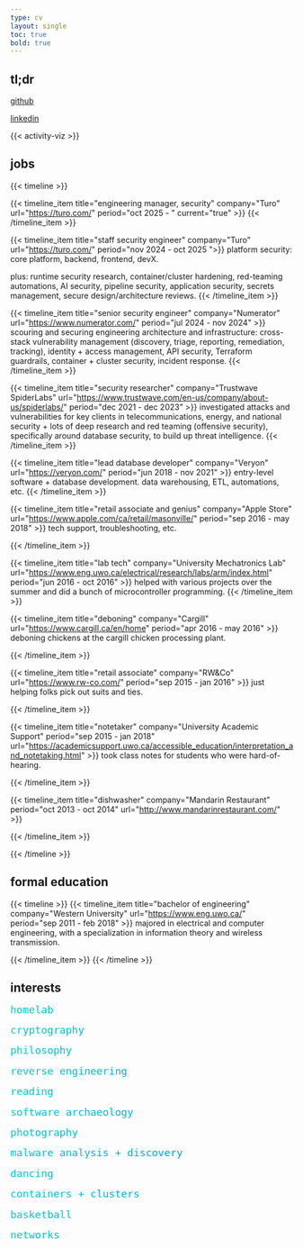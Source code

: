 ```yaml
---
type: cv
layout: single
toc: true
bold: true
---
```


## **tl;dr**

[github](https://github.com/bilals12)

[linkedin](https://linkedin.com/in/bilal-s-b857601a)

{{< activity-viz >}}

## **jobs**

{{< timeline >}}

{{< timeline_item
    title="engineering manager, security"
    company="Turo"
    url="https://turo.com/"
    period="oct 2025 - "
    current="true" >}}
{{< /timeline_item >}}

{{< timeline_item
    title="staff security engineer"
    company="Turo"
    url="https://turo.com/"
    period="nov 2024 - oct 2025 ">}}
platform security:
core platform, backend, frontend, devX.

plus: runtime security research, container/cluster hardening, red-teaming automations, AI security, pipeline security, application security, secrets management, secure design/architecture reviews.
{{< /timeline_item >}}

{{< timeline_item
    title="senior security engineer"
    company="Numerator"
    url="https://www.numerator.com/"
    period="jul 2024 - nov 2024" >}}
scouring and securing engineering architecture and infrastructure: cross-stack vulnerability management (discovery, triage, reporting, remediation, tracking), identity + access management, API security, Terraform guardrails, container + cluster security, incident response.
{{< /timeline_item >}}

{{< timeline_item
    title="security researcher"
    company="Trustwave SpiderLabs"
    url="https://www.trustwave.com/en-us/company/about-us/spiderlabs/"
    period="dec 2021 - dec 2023" >}}
investigated attacks and vulnerabilities for key clients in telecommunications, energy, and national security + lots of deep research and red teaming (offensive security), specifically around database security, to build up threat intelligence.
{{< /timeline_item >}}

{{< timeline_item
    title="lead database developer"
    company="Veryon"
    url="https://veryon.com/"
    period="jun 2018 - nov 2021" >}}
entry-level software + database development. 
data warehousing, ETL, automations, etc. 
{{< /timeline_item >}}

{{< timeline_item
    title="retail associate and genius"
    company="Apple Store"
    url="https://www.apple.com/ca/retail/masonville/"
    period="sep 2016 - may 2018" >}}
tech support, troubleshooting, etc.

{{< /timeline_item >}}

{{< timeline_item
    title="lab tech"
    company="University Mechatronics Lab"
    url="https://www.eng.uwo.ca/electrical/research/labs/arm/index.html"
    period="jun 2016 - oct 2016" >}}
helped with various projects over the summer and did a bunch of microcontroller programming. 
{{< /timeline_item >}}

{{< timeline_item
    title="deboning"
    company="Cargill"
    url="https://www.cargill.ca/en/home"
    period="apr 2016 - may 2016" >}}
deboning chickens at the cargill chicken processing plant.

{{< /timeline_item >}}

{{< timeline_item
    title="retail associate"
    company="RW&Co"
    url="https://www.rw-co.com/"
    period="sep 2015 - jan 2016" >}}
just helping folks pick out suits and ties.

{{< /timeline_item >}}

{{< timeline_item
    title="notetaker"
    company="University Academic Support"
    period="sep 2015 - jan 2018"
    url="https://academicsupport.uwo.ca/accessible_education/interpretation_and_notetaking.html" >}}
took class notes for students who were hard-of-hearing.

{{< /timeline_item >}}

{{< timeline_item
    title="dishwasher"
    company="Mandarin Restaurant"
    period="oct 2013 - oct 2014"
    url="http://www.mandarinrestaurant.com/" >}}


{{< /timeline_item >}}

{{< /timeline >}}


## **formal education**


{{< timeline >}}
{{< timeline_item
    title="bachelor of engineering"
    company="Western University"
    url="https://www.eng.uwo.ca/"
    period="sep 2011 - feb 2018"
    >}}
    majored in electrical and computer engineering, with a specialization in information theory and wireless transmission.

{{< /timeline_item >}}
{{< /timeline >}}

## **interests**

<pre style="font-size: max(0.5vw, 1.3em); background: linear-gradient(to right, #00cccc, #0088ff); -webkit-background-clip: text; -webkit-text-fill-color: transparent; border: none; color: #00dd00; font-family: monospace; line-height: 1; white-space: pre; margin: 0 auto; overflow: hidden; text-align: left;">
homelab

cryptography
             
philosophy      

reverse engineering

reading         

software archaeology

photography     

malware analysis + discovery

dancing         

containers + clusters

basketball      

networks
</pre>


